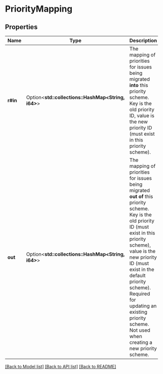 # PriorityMapping

## Properties

Name | Type | Description | Notes
------------ | ------------- | ------------- | -------------
**r#in** | Option<**std::collections::HashMap<String, i64>**> | The mapping of priorities for issues being migrated **into** this priority scheme. Key is the old priority ID, value is the new priority ID (must exist in this priority scheme). | [optional]
**out** | Option<**std::collections::HashMap<String, i64>**> | The mapping of priorities for issues being migrated **out of** this priority scheme. Key is the old priority ID (must exist in this priority scheme), value is the new priority ID (must exist in the default priority scheme). Required for updating an existing priority scheme. Not used when creating a new priority scheme. | [optional]

[[Back to Model list]](../README.md#documentation-for-models) [[Back to API list]](../README.md#documentation-for-api-endpoints) [[Back to README]](../README.md)


